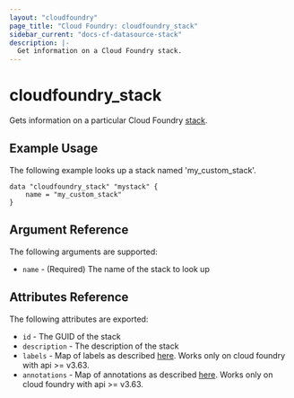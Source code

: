 ```yaml
---
layout: "cloudfoundry"
page_title: "Cloud Foundry: cloudfoundry_stack"
sidebar_current: "docs-cf-datasource-stack"
description: |-
  Get information on a Cloud Foundry stack.
---
```


# cloudfoundry\_stack

Gets information on a particular Cloud Foundry [stack](https://docs.cloudfoundry.org/devguide/deploy-apps/stacks.html).

## Example Usage

The following example looks up a stack named 'my_custom_stack'. 

```hcl
data "cloudfoundry_stack" "mystack" {
    name = "my_custom_stack"
}
```

## Argument Reference

The following arguments are supported:

* `name` - (Required) The name of the stack to look up

## Attributes Reference

The following attributes are exported:

* `id` - The GUID of the stack
* `description` - The description of the stack
* `labels` - Map of labels as described [here](https://docs.cloudfoundry.org/adminguide/metadata.html#-view-metadata-for-an-object). 
Works only on cloud foundry with api >= v3.63.
* `annotations` - Map of annotations as described [here](https://docs.cloudfoundry.org/adminguide/metadata.html#-view-metadata-for-an-object). 
Works only on cloud foundry with api >= v3.63.